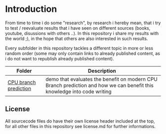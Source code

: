 # Introduction
From time to time i do some "research", by research i hereby mean, that i try to test / reevaluate results that i have seen on different sources (books, youtube, disussions with others ..). In this repository i share my results with the world ;), in the hope that others are also interested in such results.

Every subfolder in this repository tackles a different topic in more or less random order (some may only contain links to already published content, as i do not want to republish already published content).


| Folder | Description |
| --- | --- |
| [CPU branch prediction](CPU_branch_prediction_unit) | demo that evaluates the benefit on modern CPU Branch prediction and how we can benefit this knowledge into code writing |




## License
All sourcecode files do have their own license header included at the top, for all other files in this repository see license.md for further informations.
